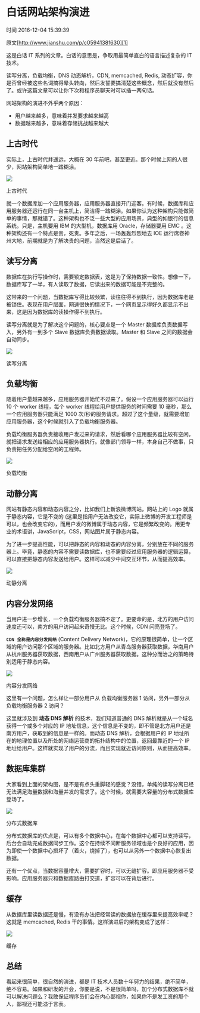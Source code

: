 # 白话网站架构演进

 时间 2016-12-04 15:39:39  

原文[http://www.jianshu.com/p/c0594138f630][1]


这是白话 IT 系列的文章。白话的意思是，争取用最简单直白的语言描述复杂的 IT 技术。

读写分离，负载均衡，DNS 动态解析，CDN, memcached, Redis, 动态扩容，你是否曾经被这些名词搞得晕头转向，然后发誓要搞清楚这些概念，然后就没有然后了。或许这篇文章可以让你下次和程序员聊天时可以插一两句话。

网站架构的演进不外乎两个原因：

* 用户越来越多，意味着并发要求越来越高
* 数据越来越多，意味着存储挑战越来越大

## 上古时代

实际上，上古时代并遥远，大概在 30 年前吧，甚至更近。那个时候上网的人很少，网站架构简单地一踏糊涂。

![][5]

上古时代

就一个数据库加一个应用服务器，应用服务器直接开门迎客。有时候，数据库和应用服务器还运行在同一台主机上，简洁得一踏糊涂。如果你认为这种架构只能做简单的事情，那就错了。这种架构也不泛一些大型的应用场景，典型的如银行的信息系统。只是，主机要用 IBM 的大型机，数据库用 Oracle，存储器要用 EMC 。这种架构还有一个特点是贵，死贵。多年之后，一场轰轰烈烈地去 IOE 运行席卷神州大地，前期就是为了解决贵的问题，当然这是后话了。

## 读写分离

数据库在执行写操作时，需要锁定数据表，这是为了保持数据一致性。想像一下，数据库写了一半，有人读取了数据，它读出来的数据可能是不完整的。

这带来的一个问题，当数据库写得比较频繁，读往往得不到执行，因为数据库老是被锁住。表现在用户层面，网速很快的情况下，一个网页显示得好久都显示不出来，这是因为数据库的读操作得不到执行。

读写分离就是为了解决这个问题的，核心要点是一个 Master 数据库负责数据写入，另外有一到多个 Slave 数据库负责数据读取。Master 和 Slave 之间的数据会自动同步。

![][6]

读写分离

## 负载均衡

随着用户量越来越多，应用服务器开始忙不过来了。假设一个应用服务器可以运行 10 个 worker 线程，每个 worker 线程给用户提供服务的时间需要 10 毫秒，那么一个应用服务器只能满足 1000 次/秒的服务请求。超过了这个量级，就需要增加应用服务器，这个时候就引入了负载均衡服务器。

负载均衡服务器负责接收用户发过来的请求，然后看哪个应用服务器比较有空闲，就把请求发送给相应的应用服务器执行。就像部门领导一样，本身自己不做事，只负责把任务分配给空闲的工程师。

![][7]

负载均衡

## 动静分离

网站有静态内容和动态内容之分，比如我们上新浪微博网站，网站上的 Logo 就属于静态内容，它是不变的 (这里是指用户无法改变它，实际上微博的开发工程师是可以，也会改变它的)，而用户发的微博属于动态内容，它是频繁改变的。用更专业的术语讲，JavaScript，CSS，网站图片属于静态内容。

为了进一步提高性能，可以把静态的内容和动态的内容分离，分别放在不同的服务器上。毕竟，静态的内容不需要读数据库，也不需要经过应用服务器的逻辑运算，可以直接把静态内容发送给用户。这样可以减少中间交互环节，从而提高效率。

![][8]

动静分离

## 内容分发网络

当用户进一步增长，一个负载均衡服务器搞不定了。更要命的是，北方的用户访问速度还可以，南方的用户访问起来奇慢无比。这个时候，CDN 闪亮登场了。

**`CDN 全称是内容分发网络`** (Content Delivery Network)，它的原理很简单，让一个区域的用户访问那个区域的服务器。比如北方用户从青岛服务器获取数据，华南用户从杭州服务器获取数据，西南用户从广州服务器获取数据。这种分而治之的策略特别适用于静态内容。

![][9]

内容分发网络

这里有一个问题，怎么样让一部分用户从 负载均衡服务器 1 访问，另外一部分从 负载均衡服务器 2 访问？ 

这里就涉及到 **动态 DNS 解析** 的技术，我们知道普通的 DNS 解析就是从一个域名获得一个或多个对应的 IP 地址信息，这个信息是不变的，即不管是北方用户还是南方用户，获取到的信息是一样的。而动态 DNS 解析，会根据用户的 IP 地址所在的地理位置以及所处的网络运营商的拓扑结构中的位置，返回最靠近的一个 IP 地址给用户。这样就实现了用户的分流，而且实现就近访问原则，从而提高效率。 

## 数据库集群

大家看到上面的架构图，是不是有点头重脚轻的感觉？没错，单纯的读写分离已经无法满足海量数据和海量并发的需求了。这个时候，就需要大容量的分布式数据库登场了。

![][10]

分布式数据库

分布式数据库的优点是，可以有多个数据中心，在每个数据中心都可以支持读写，后台会自动完成数据同步工作。这个在持续不间断服务领域也是个良好的应用，因为即使一个数据中心损坏了（着火，烧掉了），也可以从另外一个数据中心恢复出数据。

还有一个优点，当数据容量增大，需要扩容时，可以无缝扩容。即应用服务器不受影响。应用服务器只和数据库路由打交道，扩容可以在背后进行。

## 缓存

从数据库里读数据还是慢，有没有办法把经常读的数据放在缓存里来提高效率呢？这就是 memcached, Redis 干的事情。这样演进后的架构变成了这样：

![][11]

缓存

## 总结

看起来很简单，很自然的演进，都是 IT 技术人员数十年努力的结果，绝不简单，绝不容易。如果和研发的开会，你要是说，不是很简单吗，加个分布式数据库不就可以解决问题么？我敢保证程序员们会在内心鄙视你，如果你不是发工资的那个人，鄙视还可能溢于言表。


[1]: http://www.jianshu.com/p/c0594138f630
[5]: ./img/fEZFn2f.png
[6]: ./img/VF3aY3n.png
[7]: ./img/q2Afmym.png
[8]: ./img/mArqUjV.png
[9]: ./img/IFRvumy.png
[10]: ./img/A3YvyaI.png
[11]: ./img/riMR3yF.png